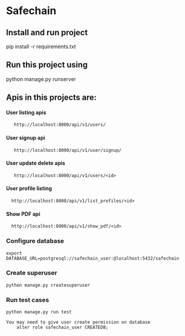 # Safechain

## Install and run project

pip install -r requirements.txt

## Run this project using

  python manage.py runserver
  
## Apis in this projects are:

  #### User listing apis
       http://localhost:8000/api/v1/users/
  ####  User signup api
       http://localhost:8000/api/v1/user/signup/

  ####  User update delete apis
       http://localhost:8000/api/v1/users/<id>  
       
  #### User profile listing
      http://localhost:8000/api/v1/list_profiles/<id>
  
  #### Show PDF api
      http://localhost:8000/api/v1/show_pdf/<id>    

### Configure database
    export DATABASE_URL=postgresql://safechain_user:@localhost:5432/safechain
    
### Create superuser
    python manage.py createsuperuser    
    
### Run test cases
    python manage.py run test
    
    You may need to give user create permission on database
        alter role safechain_user CREATEDB;
        